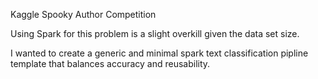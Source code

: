 Kaggle Spooky Author Competition

Using Spark for this problem is a slight overkill given the data set size.

I wanted to create a generic and minimal spark text classification pipline template that balances accuracy and reusability.
